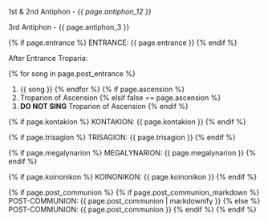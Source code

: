 1st & 2nd Antiphon - *{{ page.antiphon_12 }}*

3rd Antiphon - {{ page.antiphon_3 }}

{% if page.entrance %}
ENTRANCE: {{ page.entrance }}
{% endif %}

After Entrance Troparia:

{% for song in page.post_entrance %}
1. {{ song }}
{% endfor %}
{% if page.ascension %}
1. Troparion of Ascension
{% elsif false == page.ascension %}
1. **DO NOT SING** Troparion of Ascension
{% endif %}

{% if page.kontakion %}
KONTAKION: {{ page.kontakion }}
{% endif %}

{% if page.trisagion %}
TRISAGION: {{ page.trisagion }}
{% endif %}

{% if page.megalynarion %}
MEGALYNARION: {{ page.megalynarion }}
{% endif %}

{% if page.koinonikon %}
KOINONIKON: {{ page.koinonikon }}
{% endif %}

{% if page.post_communion %}
{% if page.post_communion_markdown %}
POST-COMMUNION: {{ page.post_communion | markdownify }}
{% else %}
POST-COMMUNION: {{ page.post_communion }}
{% endif %}
{% endif %}
